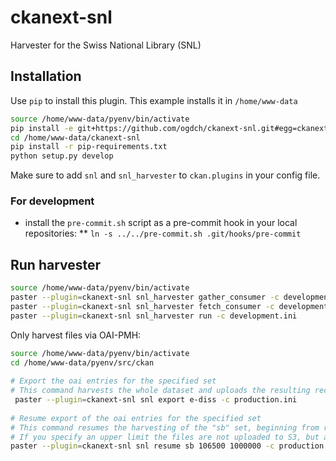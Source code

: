ckanext-snl
===========

Harvester for the Swiss National Library (SNL)

## Installation

Use `pip` to install this plugin. This example installs it in `/home/www-data`

```bash
source /home/www-data/pyenv/bin/activate
pip install -e git+https://github.com/ogdch/ckanext-snl.git#egg=ckanext-snl --src /home/www-data
cd /home/www-data/ckanext-snl
pip install -r pip-requirements.txt
python setup.py develop
```

Make sure to add `snl` and `snl_harvester` to `ckan.plugins` in your config file.

### For development
* install the `pre-commit.sh` script as a pre-commit hook in your local repositories:
** `ln -s ../../pre-commit.sh .git/hooks/pre-commit`

## Run harvester

```bash
source /home/www-data/pyenv/bin/activate
paster --plugin=ckanext-snl snl_harvester gather_consumer -c development.ini &
paster --plugin=ckanext-snl snl_harvester fetch_consumer -c development.ini &
paster --plugin=ckanext-snl snl_harvester run -c development.ini
```

Only harvest files via OAI-PMH:

```bash
source /home/www-data/pyenv/bin/activate
cd /home/www-data/pyenv/src/ckan
 
# Export the oai entries for the specified set
# This command harvests the whole dataset and uploads the resulting records.xml to S3
 paster --plugin=ckanext-snl snl export e-diss -c production.ini
  
# Resume export of the oai entries for the specified set
# This command resumes the harvesting of the "sb" set, beginning from record 106500 and it stops at record 1000000
# If you specify an upper limit the files are not uploaded to S3, but are only kept locally.
paster --plugin=ckanext-snl snl resume sb 106500 1000000 -c production.ini
```
